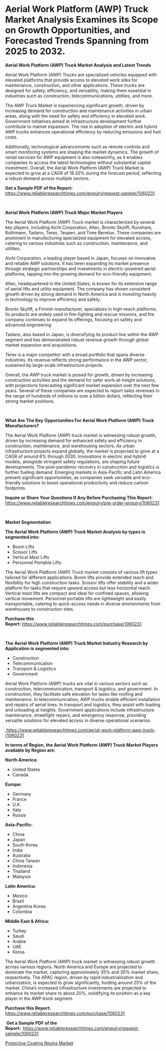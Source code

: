 <p><h1>Aerial Work Platform (AWP) Truck Market Analysis Examines its Scope on Growth Opportunities, and Forecasted Trends Spanning from 2025 to 2032.</h1></p><p><strong>Aerial Work Platform (AWP) Truck Market Analysis and Latest Trends</strong></p>
<p><p>Aerial Work Platform (AWP) Trucks are specialized vehicles equipped with elevated platforms that provide access to elevated work sites for maintenance, construction, and other applications. These trucks are designed for safety, efficiency, and versatility, making them essential in industries such as construction, telecommunications, utilities, and more. </p><p>The AWP Truck Market is experiencing significant growth, driven by increasing demand for construction and maintenance activities in urban areas, along with the need for safety and efficiency in elevated work. Government initiatives aimed at infrastructure development further contribute to market expansion. The rise in adoption of electric and hybrid AWP trucks enhances operational efficiency by reducing emissions and fuel costs. </p><p>Additionally, technological advancements such as remote controls and smart monitoring systems are shaping the market dynamics. The growth of rental services for AWP equipment is also noteworthy, as it enables companies to access the latest technologies without substantial capital investment. Overall, the Aerial Work Platform (AWP) Truck Market is expected to grow at a CAGR of 18.20% during the forecast period, reflecting a robust demand across multiple sectors.</p></p>
<p><strong>Get a Sample PDF of the Report:&nbsp;</strong> <a href="https://www.reliableresearchtimes.com/enquiry/request-sample/1060231?utm_campaign=2524&utm_medium=2&utm_source=Github&utm_content=ia&utm_term=22032025&utm_id=aerial-work-platform-awp-truck">https://www.reliableresearchtimes.com/enquiry/request-sample/1060231</a></p>
<p>&nbsp;</p>
<p><strong>Aerial Work Platform (AWP) Truck Major Market Players</strong></p>
<p><p>The Aerial Work Platform (AWP) Truck market is characterized by several key players, including Aichi Corporation, Altec, Bronto Skylift, Runshare, Ruthmann, Tadano, Terex, Teupen, and Time Benelux. These companies are prominent in manufacturing specialized equipment for elevated access, catering to various industries such as construction, maintenance, and utilities.</p><p>Aichi Corporation, a leading player based in Japan, focuses on innovative and reliable AWP solutions. It has been expanding its market presence through strategic partnerships and investments in electric-powered aerial platforms, tapping into the growing demand for eco-friendly equipment.</p><p>Altec, headquartered in the United States, is known for its extensive range of aerial lifts and utility equipment. The company has shown consistent growth driven by strong demand in North America and is investing heavily in technology to improve efficiency and safety.</p><p>Bronto Skylift, a Finnish manufacturer, specializes in high-reach platforms. Its products are widely used in fire-fighting and rescue missions, and the company continues to expand its offerings, focusing on safety and advanced engineering.</p><p>Tadano, also based in Japan, is diversifying its product line within the AWP segment and has demonstrated robust revenue growth through global market expansion and acquisitions. </p><p>Terex is a major competitor with a broad portfolio that spans diverse industries. Its revenue reflects strong performance in the AWP sector, sustained by large-scale infrastructure projects.</p><p>Overall, the AWP truck market is poised for growth, driven by increasing construction activities and the demand for safer work-at-height solutions, with projections forecasting significant market expansion over the next few years. Several of these companies are expected to report sales revenues in the range of hundreds of millions to over a billion dollars, reflecting their strong market positions.</p></p>
<p>&nbsp;</p>
<p><strong>What Are The Key Opportunities For Aerial Work Platform (AWP) Truck Manufacturers?</strong></p>
<p><p>The Aerial Work Platform (AWP) truck market is witnessing robust growth, driven by increasing demand for enhanced safety and efficiency in construction, maintenance, and warehousing sectors. As urban infrastructure projects expand globally, the market is projected to grow at a CAGR of around 6% through 2030. Innovations in electric and hybrid models, alongside stringent safety regulations, are shaping future developments. The post-pandemic recovery in construction and logistics is further fueling demand. Emerging markets in Asia-Pacific and Latin America present significant opportunities, as companies seek versatile and eco-friendly solutions to boost operational productivity and reduce carbon footprints.</p></p>
<p><strong>Inquire or Share Your Questions If Any Before Purchasing This Report:</strong> <a href="https://www.reliableresearchtimes.com/enquiry/pre-order-enquiry/1060231?utm_campaign=2524&utm_medium=2&utm_source=Github&utm_content=ia&utm_term=22032025&utm_id=aerial-work-platform-awp-truck">https://www.reliableresearchtimes.com/enquiry/pre-order-enquiry/1060231</a></p>
<p>&nbsp;</p>
<p><strong>Market Segmentation</strong></p>
<p><strong>The Aerial Work Platform (AWP) Truck Market Analysis by types is segmented into:</strong></p>
<p><ul><li>Boom Lifts</li><li>Scissor Lifts</li><li>Vertical Mast Lifts</li><li>Personnel Portable Lifts</li></ul></p>
<p><p>The Aerial Work Platform (AWP) Truck market consists of various lift types tailored for different applications. Boom lifts provide extended reach and flexibility for high construction tasks. Scissor lifts offer stability and a wider platform for tasks that require upward access but less horizontal reach. Vertical mast lifts are compact and ideal for confined spaces, allowing vertical movement. Personnel portable lifts are lightweight and easily transportable, catering to quick-access needs in diverse environments from warehouses to construction sites.</p></p>
<p><strong>Purchase this Report:&nbsp;</strong><a href="https://www.reliableresearchtimes.com/purchase/1060231?utm_campaign=2524&utm_medium=2&utm_source=Github&utm_content=ia&utm_term=22032025&utm_id=aerial-work-platform-awp-truck">https://www.reliableresearchtimes.com/purchase/1060231</a></p>
<p>&nbsp;</p>
<p><strong>The Aerial Work Platform (AWP) Truck Market Industry Research by Application is segmented into:</strong></p>
<p><ul><li>Construction</li><li>Telecommunication</li><li>Transport & Logistics</li><li>Government</li></ul></p>
<p><p>Aerial Work Platform (AWP) trucks are vital in various sectors such as construction, telecommunication, transport & logistics, and government. In construction, they facilitate safe elevation for tasks like roofing and maintenance. In telecommunication, AWP trucks enable efficient installation and repairs of aerial lines. In transport and logistics, they assist with loading and unloading at heights. Government applications include infrastructure maintenance, streetlight repairs, and emergency response, providing versatile solutions for elevated access in diverse operational scenarios.</p></p>
<p><a href="https://www.reliableresearchtimes.com/aerial-work-platform-awp-truck-r1060231?utm_campaign=2524&utm_medium=2&utm_source=Github&utm_content=ia&utm_term=22032025&utm_id=aerial-work-platform-awp-truck">&nbsp;https://www.reliableresearchtimes.com/aerial-work-platform-awp-truck-r1060231</a></p>
<p><strong>In terms of Region, the Aerial Work Platform (AWP) Truck Market Players available by Region are:</strong></p>
<p>
    <p> <strong> North America: </strong>
        <ul>
            <li>United States</li>
            <li>Canada</li>
        </ul>
        </p> 
    <p> <strong> Europe: </strong>
        <ul>
            <li>Germany</li>
            <li>France</li>
            <li>U.K.</li>
            <li>Italy</li>
            <li>Russia</li>
        </ul>
        </p> 
    <p> <strong> Asia-Pacific: </strong>
        <ul>
            <li>China</li>
            <li>Japan</li>
            <li>South Korea</li>
            <li>India</li>
            <li>Australia</li>
            <li>China Taiwan</li>
            <li>Indonesia</li>
            <li>Thailand</li>
            <li>Malaysia</li>
        </ul>
        </p> 
    <p> <strong> Latin America: </strong>
        <ul>
            <li>Mexico</li>
            <li>Brazil</li>
            <li>Argentina Korea</li>
            <li>Colombia</li>
        </ul>
        </p> 
    <p> <strong> Middle East & Africa: </strong>
        <ul>
            <li>Turkey</li>
            <li>Saudi</li>
            <li>Arabia</li>
            <li>UAE</li>
            <li>Korea</li>
        </ul>
    </p>
    </p>
<p><p>The Aerial Work Platform (AWP) truck market is witnessing robust growth across various regions. North America and Europe are projected to dominate the market, capturing approximately 35% and 30% market share, respectively. The APAC region, driven by rapid industrialization and urbanization, is expected to grow significantly, holding around 25% of the market. China’s increased infrastructure investments are projected to enhance its market share to about 20%, solidifying its position as a key player in the AWP truck segment.</p></p>
<p><strong>Purchase this Report: </strong><a href="https://www.reliableresearchtimes.com/purchase/1060231?utm_campaign=2524&utm_medium=2&utm_source=Github&utm_content=ia&utm_term=22032025&utm_id=aerial-work-platform-awp-truck">https://www.reliableresearchtimes.com/purchase/1060231</a></p>
<p>&nbsp;<strong>Get a Sample PDF of the Report:&nbsp;&nbsp;</strong><a href="https://www.reliableresearchtimes.com/enquiry/request-sample/1060231?utm_campaign=2524&utm_medium=2&utm_source=Github&utm_content=ia&utm_term=22032025&utm_id=aerial-work-platform-awp-truck">https://www.reliableresearchtimes.com/enquiry/request-sample/1060231</a></p>
<p><strong></strong></p>
<p><p><a href="https://github.com/OlenFleming68/Market-Research-Report-List-1/blob/main/protective-coating-resins-market.md?utm_campaign=2524&utm_medium=2&utm_source=Github&utm_content=ia&utm_term=22032025&utm_id=aerial-work-platform-awp-truck">Protective Coating Resins Market</a></p></p>